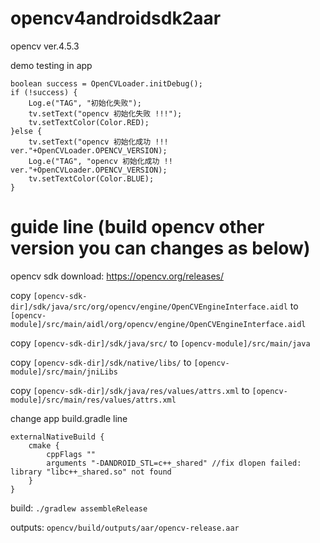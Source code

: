 # opencv4androidsdk2aar

opencv ver.4.5.3

demo testing in app

```
boolean success = OpenCVLoader.initDebug();
if (!success) {
    Log.e("TAG", "初始化失败");
    tv.setText("opencv 初始化失败 !!!");
    tv.setTextColor(Color.RED);
}else {
    tv.setText("opencv 初始化成功 !!! ver."+OpenCVLoader.OPENCV_VERSION);
    Log.e("TAG", "opencv 初始化成功 !! ver."+OpenCVLoader.OPENCV_VERSION);
    tv.setTextColor(Color.BLUE);
}
```


# guide line (build opencv other version you can changes as below)

opencv sdk download:
https://opencv.org/releases/

copy `[opencv-sdk-dir]/sdk/java/src/org/opencv/engine/OpenCVEngineInterface.aidl` 
to `[opencv-module]/src/main/aidl/org/opencv/engine/OpenCVEngineInterface.aidl`

copy `[opencv-sdk-dir]/sdk/java/src/` 
to `[opencv-module]/src/main/java`

copy `[opencv-sdk-dir]/sdk/native/libs/` 
to `[opencv-module]/src/main/jniLibs`

copy `[opencv-sdk-dir]/sdk/java/res/values/attrs.xml` 
to `[opencv-module]/src/main/res/values/attrs.xml`

change app build.gradle line 
```
externalNativeBuild {
    cmake {
        cppFlags ""
        arguments "-DANDROID_STL=c++_shared" //fix dlopen failed: library "libc++_shared.so" not found
    }
}
```

build:
`./gradlew assembleRelease`


outputs: 
`opencv/build/outputs/aar/opencv-release.aar`





